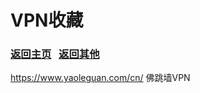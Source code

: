# VPN收藏

### <span id="begin">[返回主页](https://xkk1.github.io)&nbsp;&nbsp;&nbsp;[返回其他](https://xkk1.github.io/other/)</span>

<https://www.yaoleguan.com/cn/> 佛跳墙VPN  
